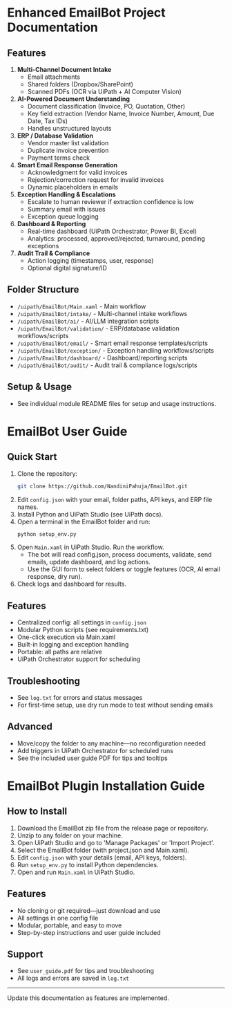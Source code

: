 # Enhanced EmailBot Project Documentation

## Features
1. **Multi-Channel Document Intake**
   - Email attachments
   - Shared folders (Dropbox/SharePoint)
   - Scanned PDFs (OCR via UiPath + AI Computer Vision)
2. **AI-Powered Document Understanding**
   - Document classification (Invoice, PO, Quotation, Other)
   - Key field extraction (Vendor Name, Invoice Number, Amount, Due Date, Tax IDs)
   - Handles unstructured layouts
3. **ERP / Database Validation**
   - Vendor master list validation
   - Duplicate invoice prevention
   - Payment terms check
4. **Smart Email Response Generation**
   - Acknowledgment for valid invoices
   - Rejection/correction request for invalid invoices
   - Dynamic placeholders in emails
5. **Exception Handling & Escalations**
   - Escalate to human reviewer if extraction confidence is low
   - Summary email with issues
   - Exception queue logging
6. **Dashboard & Reporting**
   - Real-time dashboard (UiPath Orchestrator, Power BI, Excel)
   - Analytics: processed, approved/rejected, turnaround, pending exceptions
7. **Audit Trail & Compliance**
   - Action logging (timestamps, user, response)
   - Optional digital signature/ID

## Folder Structure
- `/uipath/EmailBot/Main.xaml` - Main workflow
- `/uipath/EmailBot/intake/` - Multi-channel intake workflows
- `/uipath/EmailBot/ai/` - AI/LLM integration scripts
- `/uipath/EmailBot/validation/` - ERP/database validation workflows/scripts
- `/uipath/EmailBot/email/` - Smart email response templates/scripts
- `/uipath/EmailBot/exception/` - Exception handling workflows/scripts
- `/uipath/EmailBot/dashboard/` - Dashboard/reporting scripts
- `/uipath/EmailBot/audit/` - Audit trail & compliance logs/scripts

## Setup & Usage
- See individual module README files for setup and usage instructions.

# EmailBot User Guide

## Quick Start
1. Clone the repository:
   ```sh
   git clone https://github.com/NandiniPahuja/EmailBot.git
   ```
2. Edit `config.json` with your email, folder paths, API keys, and ERP file names.
3. Install Python and UiPath Studio (see UiPath docs).
4. Open a terminal in the EmailBot folder and run:
   ```sh
   python setup_env.py
   ```
5. Open `Main.xaml` in UiPath Studio. Run the workflow.
   - The bot will read config.json, process documents, validate, send emails, update dashboard, and log actions.
   - Use the GUI form to select folders or toggle features (OCR, AI email response, dry run).
6. Check logs and dashboard for results.

## Features
- Centralized config: all settings in `config.json`
- Modular Python scripts (see requirements.txt)
- One-click execution via Main.xaml
- Built-in logging and exception handling
- Portable: all paths are relative
- UiPath Orchestrator support for scheduling

## Troubleshooting
- See `log.txt` for errors and status messages
- For first-time setup, use dry run mode to test without sending emails

## Advanced
- Move/copy the folder to any machine—no reconfiguration needed
- Add triggers in UiPath Orchestrator for scheduled runs
- See the included user guide PDF for tips and tooltips

# EmailBot Plugin Installation Guide

## How to Install
1. Download the EmailBot zip file from the release page or repository.
2. Unzip to any folder on your machine.
3. Open UiPath Studio and go to 'Manage Packages' or 'Import Project'.
4. Select the EmailBot folder (with project.json and Main.xaml).
5. Edit `config.json` with your details (email, API keys, folders).
6. Run `setup_env.py` to install Python dependencies.
7. Open and run `Main.xaml` in UiPath Studio.

## Features
- No cloning or git required—just download and use
- All settings in one config file
- Modular, portable, and easy to move
- Step-by-step instructions and user guide included

## Support
- See `user_guide.pdf` for tips and troubleshooting
- All logs and errors are saved in `log.txt`

---
Update this documentation as features are implemented.
